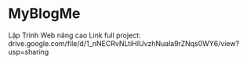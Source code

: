 # MyBlogMe
Lập Trình Web nâng cao
Link full project: drive.google.com/file/d/1_nNECRvNLtiHIUvzhNuala9rZNqs0WY6/view?usp=sharing

